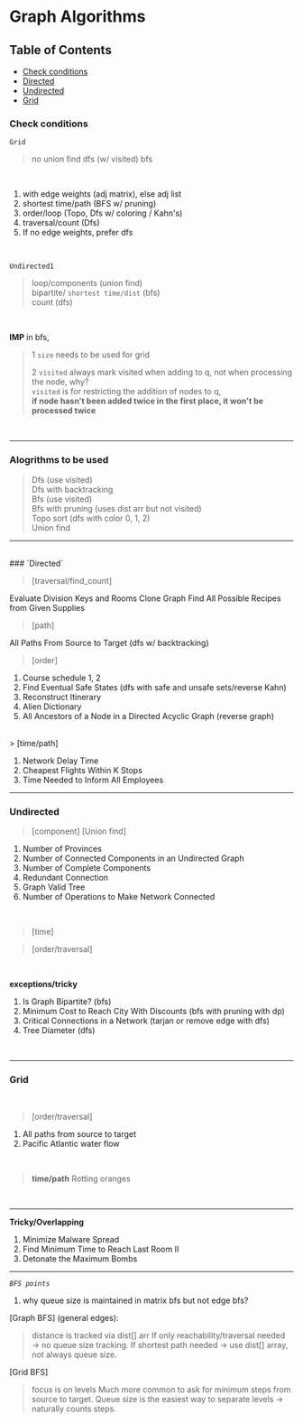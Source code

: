 # Graph Algorithms

## Table of Contents
- [Check conditions](#check-conditions) 
- [Directed](#directed-1)
- [Undirected](#undirected)
- [Grid](#grid)

### Check conditions 

`Grid`
> no union find
> dfs (w/ visited)
> bfs
<br>


1. with edge weights (adj matrix), else adj list <br>
2. shortest time/path (BFS w/ pruning) <br>
3. order/loop (Topo, Dfs w/ coloring / Kahn's) <br>
4. traversal/count (Dfs) <br>
5. If no edge weights, prefer dfs <br>


<br>

`Undirected1`
> loop/components (union find) <br>
> bipartite/ `shortest time/dist` (bfs) <br>
> count (dfs) <br>

<br>

**IMP** in bfs, 
> 1 `size` needs to be used for grid <br>
> 
> 2 `visited` always mark visited when adding to q, not when processing the node, why? <br> 
> `visited` is for restricting the addition of nodes to q, <br> 
> **if node hasn't been added twice in the first place, it 
> won't be processed twice**


<br>

---
### **Alogrithms to be used**

> Dfs (use visited) <br>
> Dfs with backtracking <br>
> Bfs (use visited) <br>
> Bfs with pruning (uses dist arr but not visited) <br>
> Topo sort (dfs with color 0, 1, 2) <br>
> Union find <br>

---
<br>
### `Directed`

> [traversal/find_count]

Evaluate Division
Keys and Rooms
Clone Graph
Find All Possible Recipes from Given Supplies

> [path]

All Paths From Source to Target (dfs w/ backtracking)

> [order]

1. Course schedule 1, 2
1. Find Eventual Safe States (dfs with safe and unsafe sets/reverse Kahn)
1. Reconstruct Itinerary
1. Alien Dictionary
1. All Ancestors of a Node in a Directed Acyclic Graph (reverse graph)

<br>
> [time/path]

1. Network Delay Time
1. Cheapest Flights Within K Stops
1. Time Needed to Inform All Employees

---

### **Undirected**

> [component] [Union find]

1. Number of Provinces
1. Number of Connected Components in an Undirected Graph
1. Number of Complete Components
1. Redundant Connection
1. Graph Valid Tree
1. Number of Operations to Make Network Connected

<br>

> [time]


> [order/traversal]

<br>

**exceptions/tricky**
1. Is Graph Bipartite? (bfs)
1. Minimum Cost to Reach City With Discounts (bfs with pruning with dp)
1. Critical Connections in a Network (tarjan or remove edge with dfs)
1. Tree Diameter (dfs)

<br>

---
### **Grid**
<br>

> [order/traversal]
1. All paths from source to target
1. Pacific Atlantic water flow

<br>

> **time/path**
Rotting oranges

<br>

---

**Tricky/Overlapping**

1. Minimize Malware Spread
1. Find Minimum Time to Reach Last Room II
1. Detonate the Maximum Bombs

---
*_`BFS points`_*
<br>
1. why queue size is maintained in matrix bfs but not edge bfs?

[Graph BFS] (general edges):
> distance is tracked via dist[] arr
> If only reachability/traversal needed → no queue size tracking.
> If shortest path needed → use dist[] array, not always queue size.

[Grid BFS]
> focus is on levels
> Much more common to ask for minimum steps from source to target.
> Queue size is the easiest way to separate levels → naturally counts steps.